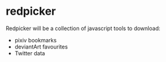 # redpicker

Redpicker will be a collection of javascript tools to download:
- pixiv bookmarks
- deviantArt favourites
- Twitter data
